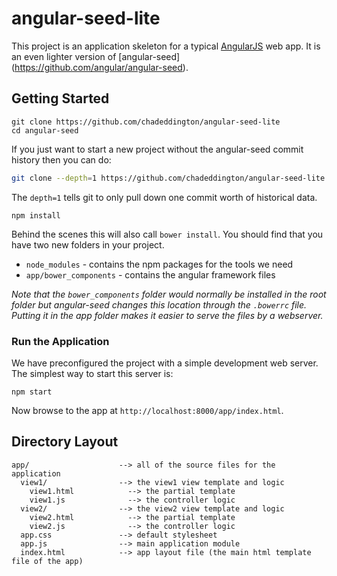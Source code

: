 # angular-seed-lite

This project is an application skeleton for a typical [AngularJS](http://angularjs.org/) web app.
It is an even lighter version of [angular-seed] (https://github.com/angular/angular-seed).

## Getting Started

```
git clone https://github.com/chadeddington/angular-seed-lite
cd angular-seed
```

If you just want to start a new project without the angular-seed commit history then you can do:

```bash
git clone --depth=1 https://github.com/chadeddington/angular-seed-lite <your-project-name>
```

The `depth=1` tells git to only pull down one commit worth of historical data.


```
npm install
```

Behind the scenes this will also call `bower install`.  You should find that you have two new
folders in your project.

* `node_modules` - contains the npm packages for the tools we need
* `app/bower_components` - contains the angular framework files

*Note that the `bower_components` folder would normally be installed in the root folder but
angular-seed changes this location through the `.bowerrc` file.  Putting it in the app folder makes
it easier to serve the files by a webserver.*

### Run the Application

We have preconfigured the project with a simple development web server.  The simplest way to start
this server is:

```
npm start
```

Now browse to the app at `http://localhost:8000/app/index.html`.



## Directory Layout

```
app/                    --> all of the source files for the application
  view1/                --> the view1 view template and logic
    view1.html            --> the partial template
    view1.js              --> the controller logic
  view2/                --> the view2 view template and logic
    view2.html            --> the partial template
    view2.js              --> the controller logic
  app.css               --> default stylesheet
  app.js                --> main application module
  index.html            --> app layout file (the main html template file of the app)
```